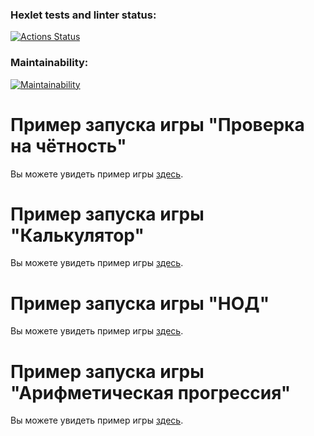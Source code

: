### Hexlet tests and linter status:

[![Actions Status](https://github.com/leokalentev/java-project-61/actions/workflows/hexlet-check.yml/badge.svg)](https://github.com/leokalentev/java-project-61/actions)

### Maintainability:

[![Maintainability](https://api.codeclimate.com/v1/badges/a3964c26388151547895/maintainability)](https://codeclimate.com/github/leokalentev/java-project-61/maintainability)

# Пример запуска игры "Проверка на чётность"

Вы можете увидеть пример игры [здесь](https://asciinema.org/a/SdvbGSAavuXAnyDQp2eN1vBOA).

# Пример запуска игры "Калькулятор"

Вы можете увидеть пример игры [здесь](https://asciinema.org/a/8Mj6J2B7K6djq2QdeFiQwn91T).

# Пример запуска игры "НОД"

Вы можете увидеть пример игры [здесь](https://asciinema.org/a/2udYc14mxbgetoqj95JjojCWE).

# Пример запуска игры "Арифметическая прогрессия"

Вы можете увидеть пример игры [здесь](https://asciinema.org/a/w4Wt3bkizsOc5mYjSaVEV4YYf).
